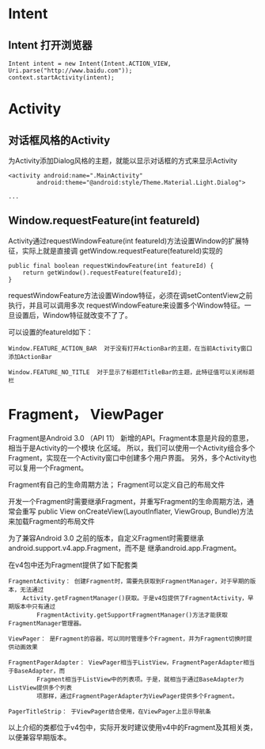 # Intent #

## Intent 打开浏览器 ##

	Intent intent = new Intent(Intent.ACTION_VIEW, Uri.parse("http://www.baidu.com"));
	context.startActivity(intent);

# Activity #

## 对话框风格的Activity ##
为Activity添加Dialog风格的主题，就能以显示对话框的方式来显示Activity

	<activity android:name=".MainActivity"
            android:theme="@android:style/Theme.Material.Light.Dialog">

	...

## Window.requestFeature(int featureId) ##
Activity通过requestWindowFeature(int featureId)方法设置Window的扩展特征，实际上就是直接调
getWindow.requestFeature(featureId)实现的

	public final boolean requestWindowFeature(int featureId) {
        return getWindow().requestFeature(featureId);
    }

requestWindowFeature方法设置Window特征，必须在调setContentView之前执行，并且可以调用多次
requestWindowFeature来设置多个Window特征。一旦设置后，Window特征就改变不了了。

可以设置的featureId如下：

	Window.FEATURE_ACTION_BAR  对于没有打开ActionBar的主题，在当前Activity窗口添加ActionBar

	Window.FEATURE_NO_TITLE  对于显示了标题栏TitleBar的主题，此特征值可以关闭标题栏


# Fragment， ViewPager #
Fragment是Android 3.0 （API 11） 新增的API。Fragment本意是片段的意思，相当于是Activity的一个模块
化区域。
所以，我们可以使用一个Activity组合多个Fragment，实现在一个Activity窗口中创建多个用户界面。
另外，多个Activity也可以复用一个Fragment。

Fragment有自己的生命周期方法；
Fragment可以定义自己的布局文件

开发一个Fragment时需要继承Fragment，并重写Fragment的生命周期方法，通常会重写
public View onCreateView(LayoutInflater, ViewGroup, Bundle)方法来加载Fragment的布局文件

为了兼容Android 3.0 之前的版本，自定义Fragment时需要继承android.support.v4.app.Fragment，而不是
继承android.app.Fragment。

在v4包中还为Fragment提供了如下配套类

	FragmentActivity： 创建Fragment时，需要先获取到FragmentManager，对于早期的版本，无法通过
		Activity.getFragmentManager()获取。于是v4包提供了FragmentActivity，早期版本中只有通过
			FragmentActivity.getSupportFragmentManager()方法才能获取FragmentManager管理器。

	ViewPager： 是Fragment的容器，可以同时管理多个Fragment，并为Fragment切换时提供动画效果

	FragmentPagerAdapter： ViewPager相当于ListView，FragmentPagerAdapter相当于BaseAdapter，而
			Fragment相当于ListView中的列表项。于是，就相当于通过BaseAdapter为ListView提供多个列表
			项那样，通过FragmentPagerAdapter为ViewPager提供多个Fragment。

	PagerTitleStrip： 于ViewPager结合使用，在ViewPager上显示导航条

以上介绍的类都位于v4包中，实际开发时建议使用v4中的Fragment及其相关类，以便兼容早期版本。